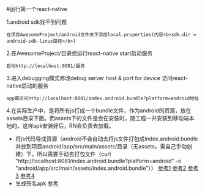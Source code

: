 #运行第一个react-native

1.android sdk找不到问题

    在项目AwesomeProject/android文件夹下添加local.properties(内容<b>sdk.dir = android-sdk-linux路径</b>)

2.在AwesomeProject/目录想运行react-native start启动服务

    启动http://localhost:8081/服务

3.进入debugging模式修改debug server host & port for device 访问react-native启动的服务

    app需访问http://localhost:8081/index.android.bundle?platform=android地址


4.在实际生产中，是将所有js打成一个bundle文件，作为android的资源，放在assets目录下面。而assets下的文件是会在安装时，随工程一并安装到移动端本地的。这样apk安装好后，RN会负责去加载。
<ul>
    <li>
    将js代码导成资源（android不会自动去将js文件打包成index.android.bundle并放到项目android/app/src/main/assets/目录（无assets，需自己手动创建）下，所以需要手动去打包文件（curl "http://localhost:8081/index.android.bundle?platform=android" -o "android/app/src/main/assets/index.android.bundle"））
        <a href="https://segmentfault.com/a/1190000003915315">参考1</a>
        <a href="http://www.liaohuqiu.net/cn/posts/react-native-android-package/">参考2</a>
        <a href="http://react-china.org/t/react-native-android-dev-server/2653">参考3</a>
        <a href="http://www.csdn.net/article/2015-09-30/2825835-react-native-2">参考4</a>
    </li>
    <li>
        生成签名apk <a href="https://facebook.github.io/react-native/docs/signed-apk-android.html#content">参考</a>
    </li>
<ul>

